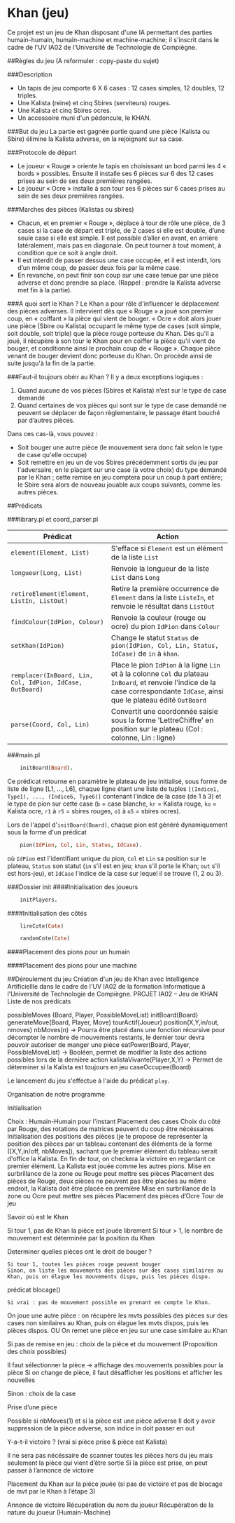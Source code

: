 # Khan (jeu)

Ce projet est un jeu de Khan disposant d'une IA permettant des parties humain-humain, humain-machine et machine-machine; il s'inscrit dans le cadre de l'UV IA02 de l'Université de Technologie de Compiègne.

##Règles du jeu (A reformuler : copy-paste du sujet)

###Description
* Un tapis de jeu comporte 6 X 6 cases : 12 cases simples, 12 doubles, 12 triples.
* Une Kalista (reine) et cinq Sbires (serviteurs) rouges.
* Une Kalista et cinq Sbires ocres.
* Un accessoire muni d'un pédoncule, le KHAN.

###But du jeu
La partie est gagnée partie quand une pièce (Kalista ou Sbire) élimine la Kalista adverse, en la rejoignant sur sa case.

###Protocole de départ
* Le joueur « Rouge » oriente le tapis en choisissant un bord parmi les 4 « bords » possibles. Ensuite il installe ses 6 pièces sur 6 des 12 cases prises au sein de ses deux premières rangées.
* Le joueur « Ocre » installe à son tour ses 6 pièces sur 6 cases prises au sein de ses deux premières rangées.

###Marches des pièces (Kalistas ou sbires)
* Chacun, et en premier « Rouge », déplace à tour de rôle une pièce, de 3 cases si la case de départ est triple, de 2 cases si elle est double, d’une seule case si elle est simple. Il est possible d’aller en avant, en arrière latéralement, mais pas en diagonale. On peut tourner à tout moment, à condition que ce soit à angle droit.
* Il est interdit de passer dessus une case occupée, et il est interdit, lors d’un même coup, de passer deux fois par la même case.
* En revanche, on peut finir son coup sur une case tenue par une pièce adverse et donc prendre sa place. (Rappel : prendre la Kalista adverse met fin à la partie).

###A quoi sert le Khan ?
Le Khan a pour rôle d'influencer le déplacement des pièces adverses. Il intervient dès que « Rouge » a joué son premier coup, en « coiffant » la pièce qui vient de bouger. « Ocre » doit alors jouer une pièce (Sbire ou Kalista) occupant le même type de cases (soit simple, soit double, soit triple) que la pièce rouge porteuse du Khan. Dès qu'il a joué, il récupère à son tour le Khan pour en coiffer la pièce qu'il vient de bouger, et conditionne ainsi le prochain coup de « Rouge ». Chaque pièce venant de bouger devient donc porteuse du Khan. On procède ainsi de suite jusqu'à la fin de la partie.

###Faut-il toujours obéir au Khan ?
Il y a deux exceptions logiques :
1. Quand aucune de vos pièces (Sbires et Kalista)
n’est sur le type de case demandé
2. Quand certaines de vos pièces qui sont sur le
type de case demandé ne peuvent se déplacer de façon règlementaire, le passage étant bouché par d’autres pièces.

Dans ces cas-là, vous pouvez :
* Soit bouger une autre pièce (le mouvement sera
donc fait selon le type de case qu'elle occupe)
* Soit remettre en jeu un de vos Sbires précédemment sortis du jeu par l'adversaire, en le plaçant sur une case (à votre choix) du type demandé par le Khan ; cette remise en jeu comptera pour un coup à part entière; le Sbire sera alors de nouveau jouable aux coups suivants, comme les autres pièces.

##Prédicats

###library.pl et coord_parser.pl

Prédicat | Action
-------- | --------
`element(Element, List)` | S'efface si `Element` est un élément de la liste `List`
`longueur(Long, List)` | Renvoie la longueur de la liste `List` dans `Long`
`retireElement(Element, ListIn, ListOut)` | Retire la première occurrence de `Element` dans la liste `ListeIn`, et renvoie le résultat dans `ListOut`
`findColour(IdPion, Colour)` | Renvoie la couleur (rouge ou ocre) du pion `IdPion` dans `Colour`
`setKhan(IdPion)` | Change le statut `Status` de `pion(IdPion, Col, Lin, Status, IdCase)` de `in` à `khan`.
`remplacer(InBoard, Lin, Col, IdPion, IdCase, OutBoard)`| Place le pion `IdPion` à la ligne `Lin` et à la colonne `Col` du plateau `InBoard`, et renvoie l'indice de la case correspondante `IdCase`, ainsi que le plateau édité `OutBoard`
`parse(Coord, Col, Lin)` | Convertit une coordonnée saisie sous la forme 'LettreChiffre' en position sur le plateau (Col : colonne, Lin : ligne)

###main.pl
```prolog
	initBoard(Board).
```
Ce prédicat retourne en paramètre le plateau de jeu initialisé, sous forme de liste de ligne [L1, ..., L6], chaque ligne étant une liste de tuples `[(Indice1, Type1), ..., (Indice6, Type6)]` contenant l'indice de la case (de 1 à 3) et le type de pion sur cette case (`b` = case blanche, `kr` = Kalista rouge, `ko` = Kalista ocre, `r1` à `r5` = sbires rouges, `o1` à `o5` = sbires ocres).

Lors de l'appel d'`initBoard(Board)`, chaque pion est généré dynamiquement  sous la forme d'un prédicat  
```prolog
	pion(IdPion, Col, Lin, Status, IdCase).
```
où `IdPion` est l'identifiant unique du pion, `Col` et `Lin` sa position sur le plateau, `Status` son statut (`in` s'il est en jeu; `khan` s'il porte le Khan; `out` s'il est hors-jeu), et `IdCase` l'indice de la case sur lequel il se trouve (1, 2 ou 3).

###Dossier init
####Initialisation des joueurs
```prolog
	initPlayers.
```

####Initialisation des côtés
```prolog
	lireCote(Cote)
```

```prolog
	randomCote(Cote)
```

####Placement des pions pour un humain

####Placement des pions pour une machine

##Déroulement du jeu
Création d'un jeu de Khan avec Intelligence Artificiellle dans le cadre de l'UV IA02 de la formation Informatique à l'Université de Technologie de Compiègne.
PROJET IA02 – Jeu de KHAN
Liste de nos prédicats

possibleMoves (Board, Player, PossibleMoveList)
initBoard(Board)
generateMove(Board, Player, Move)
tourActif(Joueur)
position(X,Y,in/out, nmoves)
nbMoves(n) → Pourra être placé dans une fonction récursive pour décompter le nombre de mouvements restants, le dernier tour devra pouvoir autoriser de manger une pièce
eatPower(Board, Player, PossibleMoveList) → Booléen, permet de modifier la liste des actions possibles lors de la dernière action
kalistaVivante(Player,X,Y) → Permet de déterminer si la Kalista est toujours en jeu
caseOccupee(Board)

Le lancement du jeu s'effectue à l'aide du prédicat `play`.



Organisation de notre programme

Initialisation

Choix : Humain-Humain pour l'instant
Placement des cases
Choix du côté par Rouge, des rotations de matrices peuvent du coup être nécéssaires
Initialisation des positions des pièces (je te propose de représenter la position des pièces par un tableau contenant des éléments de la forme ([X,Y,in/off, nbMoves]), sachant que le premier élément du tableau serait d'office la Kalista. En fin de tour, on checkera la victoire en regardant ce premier élément. La Kalista est jouée comme les autres pions.
Mise en surbrillance de la zone ou Rouge peut mettre ses pièces
Placement des pièces de Rouge, deux pièces ne peuvent pas être placées au même endroit, la Kalista doit être placée en première
Mise en surbrillance de la zone ou Ocre peut mettre ses pièces
Placement des pièces d’Ocre
Tour de jeu

Savoir où est le Khan

Si tour 1, pas de Khan la pièce est jouée librement
Si tour > 1, le nombre de mouvement est déterminée par la position du Khan

Determiner quelles pièces ont le droit de bouger ?

	Si tour 1, toutes les pièces rouge peuvent bouger
	Sinon, on liste les mouvements des pièces sur des cases similaires au Khan, puis on élague les mouvements dispo, puis les pièces dispo.

prédicat blocage()

	Si vrai : pas de mouvement possible en prenant en compte le Khan.
On joue une autre pièce : on récupère les mvts possibles des pièces sur des cases non similaires au Khan, puis on élague les mvts dispos, puis les pièces dispos.
OU
On remet une pièce en jeu sur une case similaire au Khan

Si pas de remise en jeu : choix de la pièce et du mouvement (Proposition des choix possibles)

Il faut sélectionner la pièce → affichage des mouvements possibles pour la pièce
Si on change de pièce, il faut désafficher les positions et afficher les nouvelles

Sinon : choix de la case

Prise d’une pièce

Possible si nbMoves(1) et si la pièce est une pièce adverse
Il doit y avoir suppression de la pièce adverse, son indice in doit passer en out

Y-a-t-il victoire ? (vrai si pièce prise & pièce est Kalista)

Il ne sera pas nécéssaire de scanner toutes les pièces hors du jeu mais seulement la pièce qui vient d’être sortie
Si la pièce est prise, on peut passer à l’annonce de victoire

Placement du Khan sur la pièce jouée (si pas de victoire et pas de blocage de mvt par le Khan à l’étape 3)

Annonce de victoire
Récupération du nom du joueur
Récupération de la nature du joueur (Humain-Machine)
